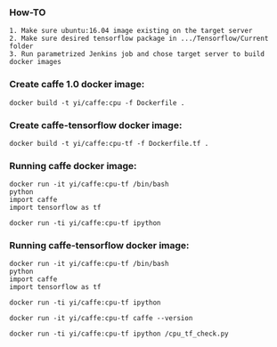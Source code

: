 ### How-TO
```
1. Make sure ubuntu:16.04 image existing on the target server
2. Make sure desired tensorflow package in .../Tensorflow/Current folder
3. Run parametrized Jenkins job and chose target server to build docker images
```

### Create caffe 1.0 docker image:
```
docker build -t yi/caffe:cpu -f Dockerfile .
```

### Create caffe-tensorflow docker image:
```
docker build -t yi/caffe:cpu-tf -f Dockerfile.tf .
```
### Running caffe docker image:
```
docker run -it yi/caffe:cpu-tf /bin/bash
python
import caffe
import tensorflow as tf
```
```
docker run -ti yi/caffe:cpu-tf ipython
```
### Running caffe-tensorflow docker image:
```
docker run -it yi/caffe:cpu-tf /bin/bash
python
import caffe
import tensorflow as tf
```
```
docker run -ti yi/caffe:cpu-tf ipython

docker run -it yi/caffe:cpu-tf caffe --version

docker run -ti yi/caffe:cpu-tf ipython /cpu_tf_check.py
```
